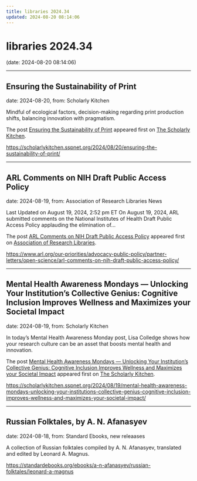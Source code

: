 ```yaml
---
title: libraries 2024.34
updated: 2024-08-20 08:14:06
---
```


# libraries 2024.34

(date: 2024-08-20 08:14:06)

---

## Ensuring the Sustainability of Print

date: 2024-08-20, from: Scholarly Kitchen

<p>Mindful of ecological factors, decision-making regarding print production shifts, balancing innovation with pragmatism.</p>
<p>The post <a href="https://scholarlykitchen.sspnet.org/2024/08/20/ensuring-the-sustainability-of-print/">Ensuring the Sustainability of Print</a> appeared first on <a href="https://scholarlykitchen.sspnet.org">The Scholarly Kitchen</a>.</p>
 

<https://scholarlykitchen.sspnet.org/2024/08/20/ensuring-the-sustainability-of-print/>

---

## ARL Comments on NIH Draft Public Access Policy

date: 2024-08-19, from: Association of Research Libraries News

<p>Last Updated on August 19, 2024, 2:52 pm ET On August 19, 2024, ARL submitted comments on the National Institutes of Health Draft Public Access Policy applauding the elimination of...</p>
<p>The post <a href="https://www.arl.org/our-priorities/advocacy-public-policy/partner-letters/open-science/arl-comments-on-nih-draft-public-access-policy/">ARL Comments on NIH Draft Public Access Policy</a> appeared first on <a href="https://www.arl.org">Association of Research Libraries</a>.</p>
 

<https://www.arl.org/our-priorities/advocacy-public-policy/partner-letters/open-science/arl-comments-on-nih-draft-public-access-policy/>

---

## Mental Health Awareness Mondays — Unlocking Your Institution’s Collective Genius: Cognitive Inclusion Improves Wellness and Maximizes your Societal Impact

date: 2024-08-19, from: Scholarly Kitchen

<p>In today’s Mental Health Awareness Monday post, Lisa Colledge shows how your research culture can be an asset that boosts mental health and innovation.</p>
<p>The post <a href="https://scholarlykitchen.sspnet.org/2024/08/19/mental-health-awareness-mondays-unlocking-your-institutions-collective-genius-cognitive-inclusion-improves-wellness-and-maximizes-your-societal-impact/">Mental Health Awareness Mondays &#8212; Unlocking Your Institution’s Collective Genius: Cognitive Inclusion Improves Wellness and Maximizes your Societal Impact</a> appeared first on <a href="https://scholarlykitchen.sspnet.org">The Scholarly Kitchen</a>.</p>
 

<https://scholarlykitchen.sspnet.org/2024/08/19/mental-health-awareness-mondays-unlocking-your-institutions-collective-genius-cognitive-inclusion-improves-wellness-and-maximizes-your-societal-impact/>

---

## Russian Folktales, by A. N. Afanasyev

date: 2024-08-18, from: Standard Ebooks, new releaases

A collection of Russian folktales compiled by A. N. Afanasyev, translated and edited by Leonard A. Magnus. 

<https://standardebooks.org/ebooks/a-n-afanasyev/russian-folktales/leonard-a-magnus>

